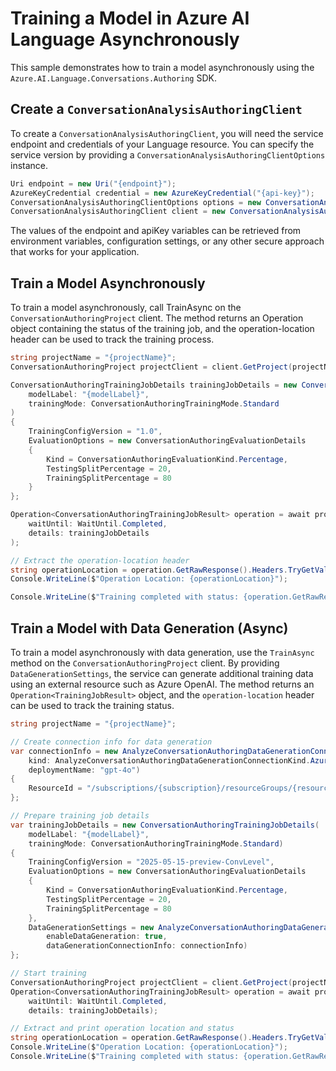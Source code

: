 # Training a Model in Azure AI Language Asynchronously

This sample demonstrates how to train a model asynchronously using the `Azure.AI.Language.Conversations.Authoring` SDK.

## Create a `ConversationAnalysisAuthoringClient`

To create a `ConversationAnalysisAuthoringClient`, you will need the service endpoint and credentials of your Language resource. You can specify the service version by providing a `ConversationAnalysisAuthoringClientOptions` instance.

```C# Snippet:CreateAuthoringClientForSpecificApiVersion
Uri endpoint = new Uri("{endpoint}");
AzureKeyCredential credential = new AzureKeyCredential("{api-key}");
ConversationAnalysisAuthoringClientOptions options = new ConversationAnalysisAuthoringClientOptions(ConversationAnalysisAuthoringClientOptions.ServiceVersion.V2024_11_15_Preview);
ConversationAnalysisAuthoringClient client = new ConversationAnalysisAuthoringClient(endpoint, credential, options);
```

The values of the endpoint and apiKey variables can be retrieved from environment variables, configuration settings, or any other secure approach that works for your application.

## Train a Model Asynchronously

To train a model asynchronously, call TrainAsync on the `ConversationAuthoringProject` client. The method returns an Operation<TrainingJobResult> object containing the status of the training job, and the operation-location header can be used to track the training process.

```C# Snippet:Sample6_ConversationsAuthoring_TrainAsync
string projectName = "{projectName}";
ConversationAuthoringProject projectClient = client.GetProject(projectName);

ConversationAuthoringTrainingJobDetails trainingJobDetails = new ConversationAuthoringTrainingJobDetails(
    modelLabel: "{modelLabel}",
    trainingMode: ConversationAuthoringTrainingMode.Standard
)
{
    TrainingConfigVersion = "1.0",
    EvaluationOptions = new ConversationAuthoringEvaluationDetails
    {
        Kind = ConversationAuthoringEvaluationKind.Percentage,
        TestingSplitPercentage = 20,
        TrainingSplitPercentage = 80
    }
};

Operation<ConversationAuthoringTrainingJobResult> operation = await projectClient.TrainAsync(
    waitUntil: WaitUntil.Completed,
    details: trainingJobDetails
);

// Extract the operation-location header
string operationLocation = operation.GetRawResponse().Headers.TryGetValue("operation-location", out string location) ? location : null;
Console.WriteLine($"Operation Location: {operationLocation}");

Console.WriteLine($"Training completed with status: {operation.GetRawResponse().Status}");
```

## Train a Model with Data Generation (Async)

To train a model asynchronously with data generation, use the `TrainAsync` method on the `ConversationAuthoringProject` client.
By providing `DataGenerationSettings`, the service can generate additional training data using an external resource such as Azure OpenAI.
The method returns an `Operation<TrainingJobResult>` object, and the `operation-location` header can be used to track the training status.

```C# Snippet:Sample6_ConversationsAuthoring_TrainAsync_WithDataGeneration
string projectName = "{projectName}";

// Create connection info for data generation
var connectionInfo = new AnalyzeConversationAuthoringDataGenerationConnectionInfo(
    kind: AnalyzeConversationAuthoringDataGenerationConnectionKind.AzureOpenAI,
    deploymentName: "gpt-4o")
{
    ResourceId = "/subscriptions/{subscription}/resourceGroups/{resourcegroup}/providers/Microsoft.CognitiveServices/accounts/{sampleAccount}"
};

// Prepare training job details
var trainingJobDetails = new ConversationAuthoringTrainingJobDetails(
    modelLabel: "{modelLabel}",
    trainingMode: ConversationAuthoringTrainingMode.Standard)
{
    TrainingConfigVersion = "2025-05-15-preview-ConvLevel",
    EvaluationOptions = new ConversationAuthoringEvaluationDetails
    {
        Kind = ConversationAuthoringEvaluationKind.Percentage,
        TestingSplitPercentage = 20,
        TrainingSplitPercentage = 80
    },
    DataGenerationSettings = new AnalyzeConversationAuthoringDataGenerationSettings(
        enableDataGeneration: true,
        dataGenerationConnectionInfo: connectionInfo)
};

// Start training
ConversationAuthoringProject projectClient = client.GetProject(projectName);
Operation<ConversationAuthoringTrainingJobResult> operation = await projectClient.TrainAsync(
    waitUntil: WaitUntil.Completed,
    details: trainingJobDetails);

// Extract and print operation location and status
string operationLocation = operation.GetRawResponse().Headers.TryGetValue("operation-location", out string location) ? location : null;
Console.WriteLine($"Operation Location: {operationLocation}");
Console.WriteLine($"Training completed with status: {operation.GetRawResponse().Status}");
```
